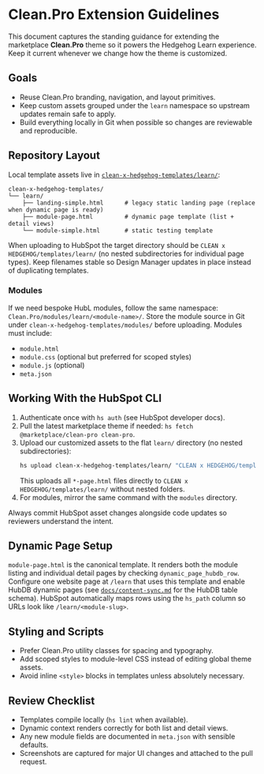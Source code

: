 # Clean.Pro Extension Guidelines

This document captures the standing guidance for extending the marketplace **Clean.Pro** theme so it powers the Hedgehog Learn experience. Keep it current whenever we change how the theme is customized.

## Goals
- Reuse Clean.Pro branding, navigation, and layout primitives.
- Keep custom assets grouped under the `learn` namespace so upstream updates remain safe to apply.
- Build everything locally in Git when possible so changes are reviewable and reproducible.

## Repository Layout
Local template assets live in [`clean-x-hedgehog-templates/learn/`](../clean-x-hedgehog-templates/learn/):

```
clean-x-hedgehog-templates/
└── learn/
    ├── landing-simple.html      # legacy static landing page (replace when dynamic page is ready)
    ├── module-page.html         # dynamic page template (list + detail views)
    └── module-simple.html       # static testing template
```

When uploading to HubSpot the target directory should be `CLEAN x HEDGEHOG/templates/learn/` (no nested subdirectories for individual page types). Keep filenames stable so Design Manager updates in place instead of duplicating templates.

### Modules
If we need bespoke HubL modules, follow the same namespace: `Clean.Pro/modules/learn/<module-name>/`. Store the module source in Git under `clean-x-hedgehog-templates/modules/` before uploading. Modules must include:
- `module.html`
- `module.css` (optional but preferred for scoped styles)
- `module.js` (optional)
- `meta.json`

## Working With the HubSpot CLI
1. Authenticate once with `hs auth` (see HubSpot developer docs).
2. Pull the latest marketplace theme if needed: `hs fetch @marketplace/clean-pro clean-pro`.
3. Upload our customized assets to the flat `learn/` directory (no nested subdirectories):
   ```bash
   hs upload clean-x-hedgehog-templates/learn/ "CLEAN x HEDGEHOG/templates/learn/"
   ```
   This uploads all `*-page.html` files directly to `CLEAN x HEDGEHOG/templates/learn/` without nested folders.
4. For modules, mirror the same command with the `modules` directory.

Always commit HubSpot asset changes alongside code updates so reviewers understand the intent.

## Dynamic Page Setup
`module-page.html` is the canonical template. It renders both the module listing and individual detail pages by checking `dynamic_page_hubdb_row`. Configure one website page at `/learn` that uses this template and enable HubDB dynamic pages (see [`docs/content-sync.md`](content-sync.md) for the HubDB table schema). HubSpot automatically maps rows using the `hs_path` column so URLs look like `/learn/<module-slug>`.

## Styling and Scripts
- Prefer Clean.Pro utility classes for spacing and typography.
- Add scoped styles to module-level CSS instead of editing global theme assets.
- Avoid inline `<style>` blocks in templates unless absolutely necessary.

## Review Checklist
- Templates compile locally (`hs lint` when available).
- Dynamic context renders correctly for both list and detail views.
- Any new module fields are documented in `meta.json` with sensible defaults.
- Screenshots are captured for major UI changes and attached to the pull request.

